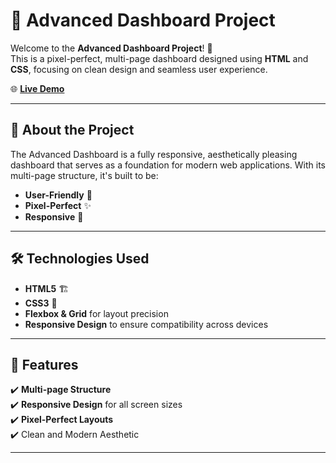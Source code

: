 # 🌟 Advanced Dashboard Project  

Welcome to the **Advanced Dashboard Project**! 🚀  
This is a pixel-perfect, multi-page dashboard designed using **HTML** and **CSS**, focusing on clean design and seamless user experience.  

🌐 **[Live Demo](https://abdurrahmankaya71.github.io/advanced-dashboard/)**  

---

## 📖 About the Project  

The Advanced Dashboard is a fully responsive, aesthetically pleasing dashboard that serves as a foundation for modern web applications. With its multi-page structure, it's built to be:  
- **User-Friendly** 🎨  
- **Pixel-Perfect** ✨  
- **Responsive** 📱  

---

## 🛠️ Technologies Used  

- **HTML5** 🏗️  
- **CSS3** 🎨  
- **Flexbox & Grid** for layout precision  
- **Responsive Design** to ensure compatibility across devices  

---

## 🚀 Features  

✔️ **Multi-page Structure**  
✔️ **Responsive Design** for all screen sizes  
✔️ **Pixel-Perfect Layouts**  
✔️ Clean and Modern Aesthetic  

---
